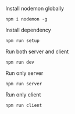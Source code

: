 Install nodemon globally
```
npm i nodemon -g
```
Install dependency
```
npm run setup
```
Run both server and client
```
npm run dev
```
Run only server
```
npm run server
```
Run only client
```
npm run client
```